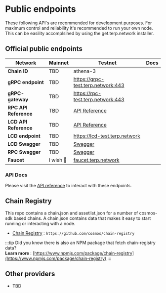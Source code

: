 # Public endpoints

These following API's are recommended for development purposes. For maximum control and reliability it's recommended to run your own node. This can be easility accomplsihed by using the get.terp.network installer. 

## Official public endpoints 

| Network | Mainnet | Testnet | Docs |
| -------- | -------- | -------- | -------- | 
| **Chain ID**  | TBD | athena-3  |
| **gRPC endpoint**  | TBD | https://grpc-test.terp.network:443 |
| **gRPC-gateway**  | TBD  | https://rpc-test.terp.network:443 |
| **RPC API Reference**  | TBD | [API Reference](/api) |
| **LCD API Reference**  |  TBD | [API Reference](/api/?v=LCD) |
| **LCD endpoint**  | TBD | https://lcd-test.terp.network  |
| **LCD Swagger**  |  TBD |  [Swagger](https://lcd-test.terp.network/swagger/) |
| **RPC Swagger**  |  TBD | [Swagger](https://rpc-docs.terp.network/) |
| **Faucet** | I wish 🤑 | [faucet.terp.network](https://faucet.terp.network/) |


### API Docs

Please visit the [API reference](/api) to interact with these endpoints. 


## Chain Registry

This repo contains a chain.json and assetlist.json for a number of cosmos-sdk based chains. A chain.json contains data that makes it easy to start running or interacting with a node. 
- [Chain Registry](https://github.com/cosmos/chain-registry) : `https://github.com/cosmos/chain-registry`

:::tip
Did you know there is also an NPM package that fetch chain-registry data? <br/>
**Learn more** : [https://www.npmjs.com/package/chain-registry](https://www.npmjs.com/package/chain-registry) 
:::


## Other providers

- TBD
